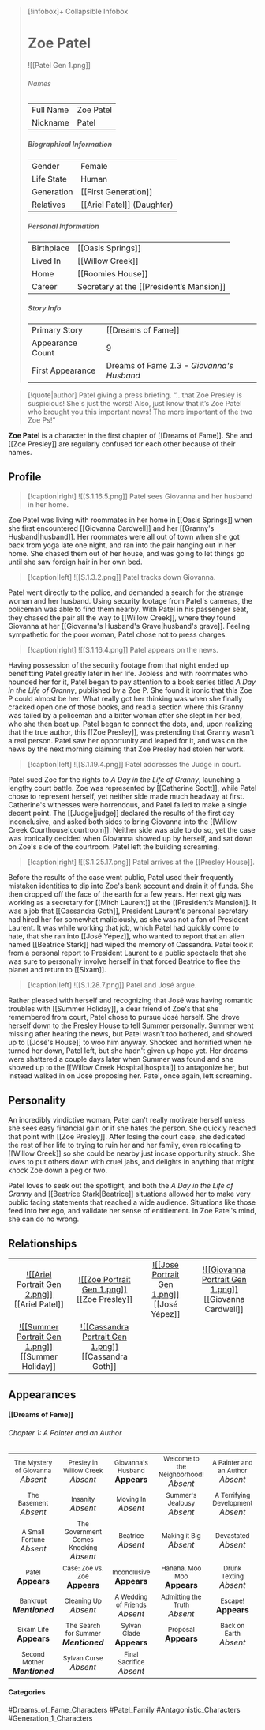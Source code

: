 > [!infobox]+ Collapsible Infobox
> # Zoe Patel
> ![[Patel Gen 1.png]] 
> ###### Names 
> |  |  | 
> | ---- | ---- | 
> | Full Name | Zoe Patel | 
> | Nickname | Patel | 
>
> ##### Biographical Information
> |  |  | 
> | ---- | ---- | 
> | Gender | Female | 
> | Life State | Human |
> | Generation | [[First Generation]] |
> | Relatives | [[Ariel Patel]] (Daughter)
> 
> ##### Personal Information
> |  |  | 
> | ---- | ---- | 
> | Birthplace |[[Oasis Springs]]| 
> | Lived In |[[Willow Creek]]| 
> | Home |[[Roomies House]]| 
> | Career | Secretary at the [[President’s Mansion]] | 
> 
> ##### Story Info
> |  |  | 
> | ---- | ---- | 
> | Primary Story | [[Dreams of Fame]] | 
> | Appearance Count | 9 | 
> | First Appearance | Dreams of Fame *1.3 - Giovanna's Husband*

> [!quote|author] Patel giving a press briefing.
> “...that Zoe Presley is suspicious! She's just the worst! Also, just know that it’s Zoe Patel who brought you this important news! The more important of the two Zoe Ps!”

**Zoe Patel** is a character in the first chapter of [[Dreams of Fame]]. She and [[Zoe Presley]] are regularly confused for each other because of their names.

## Profile
> [!caption|right]
> ![[S.1.16.5.png]] 
> Patel sees Giovanna and her husband in her home.

Zoe Patel was living with roommates in her home in [[Oasis Springs]] when she first encountered [[Giovanna Cardwell]] and her [[Granny's Husband|husband]]. Her roommates were all out of town when she got back from yoga late one night, and ran into the pair hanging out in her home. She chased them out of her house, and was going to let things go until she saw foreign hair in her own bed. 

> [!caption|left]
> ![[S.1.3.2.png]] 
> Patel tracks down Giovanna.

Patel went directly to the police, and demanded a search for the strange woman and her husband. Using security footage from Patel's cameras, the policeman was able to find them nearby. With Patel in his passenger seat, they chased the pair all the way to [[Willow Creek]], where they found Giovanna at her [[Giovanna's Husband's Grave|husband's grave]]. Feeling sympathetic for the poor woman, Patel chose not to press charges.

> [!caption|right]
> ![[S.1.16.4.png]] 
> Patel appears on the news.

Having possession of the security footage from that night ended up benefitting Patel greatly later in her life. Jobless and with roommates who hounded her for it, Patel began to pay attention to a book series titled *A Day in the Life of Granny*, published by a Zoe P. She found it ironic that this Zoe P could almost be her. What really got her thinking was when she finally cracked open one of those books, and read a section where this Granny was tailed by a policeman and a bitter woman after she slept in her bed, who she then beat up. Patel began to connect the dots, and, upon realizing that the true author, this [[Zoe Presley]], was pretending that Granny wasn't a real person. Patel saw her opportunity and leaped for it, and was on the news by the next morning claiming that Zoe Presley had stolen her work.

> [!caption|left]
> ![[S.1.19.4.png]] 
> Patel addresses the Judge in court.

Patel sued Zoe for the rights to *A Day in the Life of Granny*, launching a lengthy court battle. Zoe was represented by [[Catherine Scott]], while Patel chose to represent herself, yet neither side made much headway at first. Catherine's witnesses were horrendous, and Patel failed to make a single decent point. The [[Judge|judge]] declared the results of the first day inconclusive, and asked both sides to bring Giovanna into the [[Willow Creek Courthouse|courtroom]]. Neither side was able to do so, yet the case was ironically decided when Giovanna showed up by herself, and sat down on Zoe's side of the courtroom. Patel left the building screaming.

> [!caption|right]
> ![[S.1.25.17.png]] 
> Patel arrives at the [[Presley House]].

Before the results of the case went public, Patel used their frequently mistaken identities to dip into Zoe's bank account and drain it of funds. She then dropped off the face of the earth for a few years. Her next gig was working as a secretary for [[Mitch Laurent]] at the [[President’s Mansion]]. It was a job that [[Cassandra Goth]], President Laurent's personal secretary had hired her for somewhat maliciously, as she was not a fan of President Laurent. It was while working that job, which Patel had quickly come to hate, that she ran into [[José Yépez]], who wanted to report that an alien named [[Beatrice Stark]] had wiped the memory of Cassandra. Patel took it from a personal report to President Laurent to a public spectacle that she was sure to personally involve herself in that forced Beatrice to flee the planet and return to [[Sixam]].

> [!caption|left]
> ![[S.1.28.7.png]] 
> Patel and José argue.

Rather pleased with herself and recognizing that José was having romantic troubles with [[Summer Holiday]], a dear friend of Zoe's that she remembered from court, Patel chose to pursue José herself. She drove herself down to the Presley House to tell Summer personally. Summer went missing after hearing the news, but Patel wasn't too bothered, and showed up to [[José's House]] to woo him anyway. Shocked and horrified when he turned her down, Patel left, but she hadn't given up hope yet. Her dreams were shattered a couple days later when Summer was found and she showed up to the [[Willow Creek Hospital|hospital]] to antagonize her, but instead walked in on José proposing her. Patel, once again, left screaming.

## Personality
An incredibly vindictive woman, Patel can't really motivate herself unless she sees easy financial gain or if she hates the person. She quickly reached that point with [[Zoe Presley]]. After losing the court case, she dedicated the rest of her life to trying to ruin her and her family, even relocating to [[Willow Creek]] so she could be nearby just incase opportunity struck. She loves to put others down with cruel jabs, and delights in anything that might knock Zoe down a peg or two.

Patel loves to seek out the spotlight, and both the *A Day in the Life of Granny* and [[Beatrice Stark|Beatrice]] situations allowed her to make very public facing statements that reached a wide audience. Situations like those feed into her ego, and validate her sense of entitlement. In Zoe Patel's mind, she can do no wrong.

## Relationships
| | | | |
| ------------------------------------------------------------- | -------------------------------------------- | ------------------------------------------ | --------------------------------------------- |
|<center>[![[Ariel Portrait Gen 2.png]]](<Ariel Patel>)<br>[[Ariel Patel]] |<center>[![[Zoe Portrait Gen 1.png]]](<Zoe Presley>)<br>[[Zoe Presley]] |<center>[![[José Portrait Gen 1.png]]](<José Yépez>)<br>[[José Yépez]]|<center>[![[Giovanna Portrait Gen 1.png]]](<Giovanna Cardwell>)<br>[[Giovanna Cardwell]]|
|<center>[![[Summer Portrait Gen 1.png]]](<Summer Holiday>)<br>[[Summer Holiday]]|<center>[![[Cassandra Portrait Gen 1.png]]](<Summer Holiday>)<br>[[Cassandra Goth]]|

## Appearances
#### [[Dreams of Fame]]
###### Chapter 1: A Painter and an Author
|                                                                       |                                                                             |                                                                     |                                                                            |                                                                        |
| --------------------------------------------------------------------- | --------------------------------------------------------------------------- | ------------------------------------------------------------------- | -------------------------------------------------------------------------- | ---------------------------------------------------------------------- |
| <center><font size=2>The Mystery of Giovanna<br><font size=3>*Absent* | <center><font size=2>Presley in Willow Creek<br><font size=3>*Absent*       | <center><font size=2>Giovanna's Husband<br><font size=3>**Appears** | <center><font size=2>Welcome to the Neighborhood!<br><font size=3>*Absent* | <center><font size=2>A Painter and an Author<br><font size=3>*Absent*  |
| <center><font size=2>The Basement<br><font size=3>*Absent*            | <center><font size=2>Insanity<br><font size=3>*Absent*                      | <center><font size=2>Moving In<br><font size=3>*Absent*             | <center><font size=2>Summer's Jealousy<br><font size=3>*Absent*            | <center><font size=2>A Terrifying Development<br><font size=3>*Absent* |
| <center><font size=2>A Small Fortune<br><font size=3>*Absent*         | <center><font size=2>The Government Comes Knocking<br><font size=3>*Absent* | <center><font size=2>Beatrice<br><font size=3>*Absent*              | <center><font size=2>Making it Big<br><font size=3>*Absent*                | <center><font size=2>Devastated<br><font size=3>*Absent*               |
| <center><font size=2>Patel<br><font size=3>**Appears**                | <center><font size=2>Case: Zoe vs. Zoe<br><font size=3>**Appears**          | <center><font size=2>Inconclusive<br><font size=3>**Appears**       | <center><font size=2>Hahaha, Moo Moo<br><font size=3>**Appears**           | <center><font size=2>Drunk Texting<br><font size=3>*Absent*            |
| <center><font size=2>Bankrupt<br><font size=3>***Mentioned***         | <center><font size=2>Cleaning Up<br><font size=3>*Absent*                   | <center><font size=2>A Wedding of Friends<br><font size=3>*Absent*  | <center><font size=2>Admitting the Truth<br><font size=3>*Absent*          | <center><font size=2>Escape!<br><font size=3>**Appears**               |
| <center><font size=2>Sixam Life<br><font size=3>**Appears**           | <center><font size=2>The Search for Summer<br><font size=3>***Mentioned***  | <center><font size=2>Sylvan Glade<br><font size=3>**Appears**       | <center><font size=2>Proposal<br><font size=3>**Appears**                  | <center><font size=2>Back on Earth<br><font size=3>*Absent*            |
| <center><font size=2>Second Mother<br><font size=3>***Mentioned***    | <center><font size=2>Sylvan Curse<br><font size=3>*Absent*                  | <center><font size=2>Final Sacrifice<br><font size=3>*Absent*       |                                                                            |                                                                        |

#### Categories
#Dreams_of_Fame_Characters #Patel_Family #Antagonistic_Characters #Generation_1_Characters